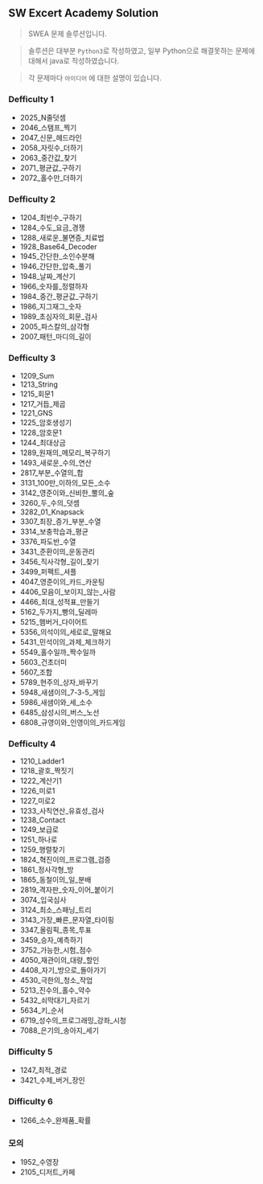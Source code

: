 ## SW Excert Academy Solution

> SWEA 문제 솔루션입니다.

> 솔루션은 대부분 `Python3`로 작성하였고, 일부 Python으로 해결못하는 문제에 대해서 java로 작성하였습니다.

> 각 문제마다 `아이디어` 에 대한 설명이 있습니다.


### Defficulty 1
* 2025_N줄덧셈
* 2046_스탬프_찍기
* 2047_신문_헤드라인
* 2058_자릿수_더하기
* 2063_중간값_찾기
* 2071_평균값_구하기
* 2072_홀수만_더하기

### Defficulty 2
* 1204_최빈수_구하기
* 1284_수도_요금_경쟁
* 1288_새로운_불면증_치료법
* 1928_Base64_Decoder
* 1945_간단한_소인수분해
* 1946_간단한_압축_풀기
* 1948_날짜_계산기
* 1966_숫자를_정렬하자
* 1984_중간_평균값_구하기
* 1986_지그재그_숫자
* 1989_초심자의_회문_검사
* 2005_파스칼의_삼각형
* 2007_패턴_마디의_길이

### Defficulty 3
* 1209_Sum
* 1213_String
* 1215_회문1
* 1217_거듭_제곱
* 1221_GNS
* 1225_암호생성기
* 1228_암호문1
* 1244_최대상금
* 1289_원재의_메모리_복구하기
* 1493_새로운_수의_연산
* 2817_부분_수열의_합
* 3131_100만_이하의_모든_소수
* 3142_영준이와_신비한_뿔의_숲
* 3260_두_수의_덧셈
* 3282_01_Knapsack
* 3307_최장_증가_부분_수열
* 3314_보충학습과_평균
* 3376_파도반_수열
* 3431_준환이의_운동관리
* 3456_직사각형_길이_찾기
* 3499_퍼펙트_셔플
* 4047_영준이의_카드_카운팅
* 4406_모음이_보이지_않는_사람
* 4466_최대_성적표_만들기
* 5162_두가지_빵의_딜레마
* 5215_햄버거_다이어트
* 5356_의석이의_세로로_말해요
* 5431_민석이의_과제_체크하기
* 5549_홀수일까_짝수일까
* 5603_건초더미
* 5607_조합
* 5789_현주의_상자_바꾸기
* 5948_새샘이의_7-3-5_게임
* 5986_새샘이와_세_소수
* 6485_삼성시의_버스_노선
* 6808_규영이와_인영이의_카드게임

### Defficulty 4
* 1210_Ladder1
* 1218_괄호_짝짓기
* 1222_계산기1
* 1226_미로1
* 1227_미로2
* 1233_사칙연산_유효성_검사
* 1238_Contact
* 1249_보급로
* 1251_하나로
* 1259_행렬찾기
* 1824_혁진이의_프로그램_검증
* 1861_정사각형_방
* 1865_동철이의_일_분배
* 2819_격자판_숫자_이어_붙이기
* 3074_입국심사
* 3124_최소_스패닝_트리
* 3143_가장_빠른_문자열_타이핑
* 3347_올림픽_종목_투표
* 3459_승자_예측하기
* 3752_가능한_시험_점수
* 4050_재관이의_대량_할인
* 4408_자기_방으로_돌아가기
* 4530_극한의_청소_작업
* 5213_진수의_홀수_약수
* 5432_쇠막대기_자르기
* 5634_키_순서
* 6719_성수의_프로그래밍_강좌_시청
* 7088_은기의_송아지_세기

### Difficulty 5
* 1247_최적_경로
* 3421_수제_버거_장인

### Difficulty 6
* 1266_소수_완제품_확률

### 모의
* 1952_수영장
* 2105_디저트_카페
